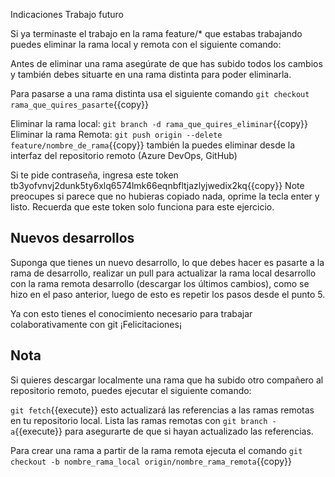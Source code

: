 Indicaciones Trabajo futuro


Si ya terminaste el trabajo en la rama feature/* que estabas trabajando puedes eliminar la rama local y remota con el siguiente comando: 

Antes de eliminar una rama asegúrate de que has subido todos los cambios y también debes situarte en una rama distinta para poder eliminarla.

Para pasarse a una rama distinta usa el siguiente comando `git checkout rama_que_quires_pasarte`{{copy}}

Eliminar la rama local: `git branch -d rama_que_quires_eliminar`{{copy}}
Eliminar la rama Remota: `git push origin --delete feature/nombre_de_rama`{{copy}} también la puedes eliminar desde la interfaz del repositorio remoto (Azure DevOps, GitHub)

Si te pide contraseña, ingresa este token tb3yofvnvj2dunk5ty6xlq6574lmk66eqnbfltjazlyjwedix2kq{{copy}} Note preocupes si parece que no hubieras copiado nada, oprime la tecla enter y listo. Recuerda que este token solo funciona para este ejercicio.


## Nuevos desarrollos

Suponga que tienes un nuevo desarrollo, lo que debes hacer es pasarte a la rama de desarrollo, realizar un pull para actualizar la rama local desarrollo con la rama remota desarrollo (descargar los últimos cambios), como se hizo en el paso anterior, luego de esto es repetir los pasos desde el punto 5.

Ya con esto tienes el conocimiento necesario para trabajar colaborativamente con git ¡Felicitaciones¡


## Nota 

Si quieres descargar localmente una rama que ha subido otro compañero al repositorio remoto, puedes ejecutar el siguiente comando:

`git fetch`{{execute}} esto actualizará las referencias a las ramas remotas en tu repositorio local.
Lista las ramas remotas con `git branch -a`{{execute}} para asegurarte de que si hayan actualizado las referencias.

Para crear una rama a partir de la rama remota ejecuta el comando `git checkout -b nombre_rama_local origin/nombre_rama_remota`{{copy}}